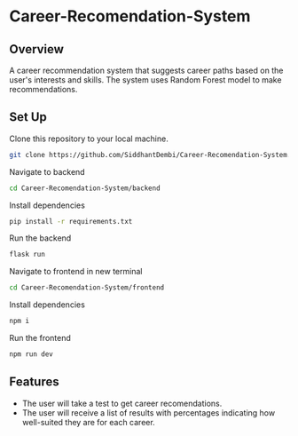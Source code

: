 # Career-Recomendation-System

## Overview
A career recommendation system that suggests career paths based on the user's interests and skills. The system uses Random Forest model to make recommendations.

## Set Up

Clone this repository to your local machine.
````bash
git clone https://github.com/SiddhantDembi/Career-Recomendation-System.git
````

Navigate to backend
````bash
cd Career-Recomendation-System/backend
````

Install dependencies
````bash
pip install -r requirements.txt
````

Run the backend
````bash
flask run
````

Navigate to frontend in new terminal
````bash
cd Career-Recomendation-System/frontend
````

Install dependencies
````bash
npm i
````

Run the frontend
````bash
npm run dev
````

## Features

- The user will take a test to get career recomendations.
- The user will receive a list of results with percentages indicating how well-suited they are for each career.
